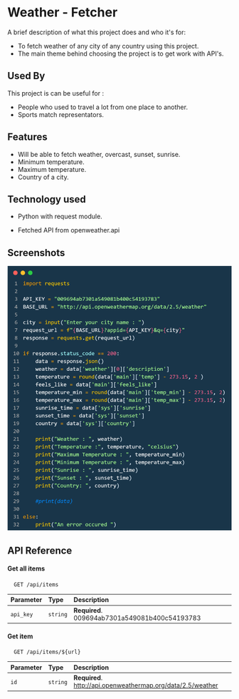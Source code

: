 
# Weather - Fetcher 

A brief description of what this project does and who it's for:

* To fetch weather of any city of any country using this project.
* The main theme behind choosing the project is to get work with API's.



## Used By

This project is can be useful for :

- People who used to travel a lot from one place to another.
- Sports match representators.



## Features

- Will be able to fetch weather, overcast, sunset, sunrise.
- Minimum temperature.
- Maximum temperature.
- Country of a city.


## Technology used 

- Python with request module.

- Fetched API from openweather.api


## Screenshots

![App Screenshot](code.png)


## API Reference

#### Get all items

```http
  GET /api/items
```

| Parameter | Type     | Description                |
| :-------- | :------- | :------------------------- |
| `api_key` | `string` | **Required**. 009694ab7301a549081b400c54193783 |

#### Get item

```http
  GET /api/items/${url}
```

| Parameter | Type     | Description                       |
| :-------- | :------- | :-------------------------------- |
| `id`      | `string` | **Required**. http://api.openweathermap.org/data/2.5/weather|



